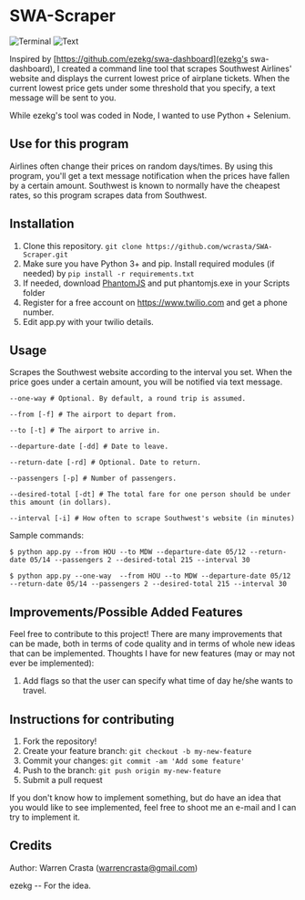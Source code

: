 # SWA-Scraper

![Terminal](http://i.imgur.com/7hiOKJC.png)
![Text](http://i.imgur.com/sFksFBC.png)

Inspired by [https://github.com/ezekg/swa-dashboard](ezekg's swa-dashboard), I created a command line tool that scrapes Southwest Airlines' website and displays the current lowest price of airplane tickets. When the current lowest price gets under some threshold that you specify, a text message will be sent to you.

While ezekg's tool was coded in Node, I wanted to use Python + Selenium.

## Use for this program

Airlines often change their prices on random days/times. By using this program, you'll get a text message notification when the prices have fallen by a certain amount. Southwest is known to normally have the cheapest rates, so this program scrapes data from Southwest.

## Installation

1. Clone this repository. `git clone https://github.com/wcrasta/SWA-Scraper.git`
2. Make sure you have Python 3+ and pip. Install required modules (if needed) by `pip install -r requirements.txt`
3. If needed, download [PhantomJS](http://phantomjs.org/download.html) and put phantomjs.exe in your Scripts folder
4. Register for a free account on https://www.twilio.com and get a phone number.
5. Edit app.py with your twilio details.

## Usage
Scrapes the Southwest website according to the interval you set. When the price goes under a certain amount, you will be notified via text message.

`--one-way # Optional. By default, a round trip is assumed.`

`--from [-f] # The airport to depart from.`

`--to [-t] # The airport to arrive in.`

`--departure-date [-dd] # Date to leave.`

`--return-date [-rd] # Optional. Date to return.`

`--passengers [-p] # Number of passengers.`

`--desired-total [-dt] # The total fare for one person should be under this amount (in dollars). `

`--interval [-i] # How often to scrape Southwest's website (in minutes)`

Sample commands:

`$ python app.py --from HOU --to MDW --departure-date 05/12 --return-date 05/14 --passengers 2 --desired-total 215 --interval 30`

`$ python app.py --one-way  --from HOU --to MDW --departure-date 05/12 --return-date 05/14 --passengers 2 --desired-total 215 --interval 30`

## Improvements/Possible Added Features

Feel free to contribute to this project! There are many improvements that can be made, both in terms of code quality and in terms of whole new ideas that can be implemented. Thoughts I have for new features (may or may not ever be implemented):

1. Add flags so that the user can specify what time of day he/she wants to travel.

## Instructions for contributing

1. Fork the repository!
2. Create your feature branch: `git checkout -b my-new-feature`
3. Commit your changes: `git commit -am 'Add some feature'`
4. Push to the branch: `git push origin my-new-feature`
5. Submit a pull request

If you don't know how to implement something, but do have an idea that you would like to see implemented, feel free to shoot me an e-mail and I can try to implement it.

## Credits

Author: Warren Crasta (warrencrasta@gmail.com)

ezekg -- For the idea.
